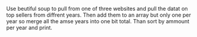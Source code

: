 Use beutiful soup to pull from one of three websites and pull the datat on top sellers from diffrent years. Then add them to an array but only one per year so merge all the amse years into one bit total. Than sort by ammount per year and print.
